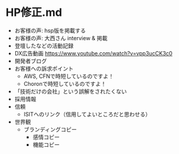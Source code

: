 # HP修正.md
- お客様の声: hsp版を掲載する
- お客様の声: 大西さん interview & 掲載
- 登壇したなどの活動記録
- DX広告動画 https://www.youtube.com/watch?v=vpp3ucCK3c0
- 開発者ブログ
- お客様への訴求ポイント
  - AWS, CFNで時短しているのですよ！
  - Choronで時短しているのですよ！
- 「技術だけの会社」という誤解をされたくない
- 採用情報
- 信頼
  - ISITへのリンク（信用してよいところだと思わせる）
- 世界観
  - ブランディングコピー
    - 感情コピー
    - 機能コピー

